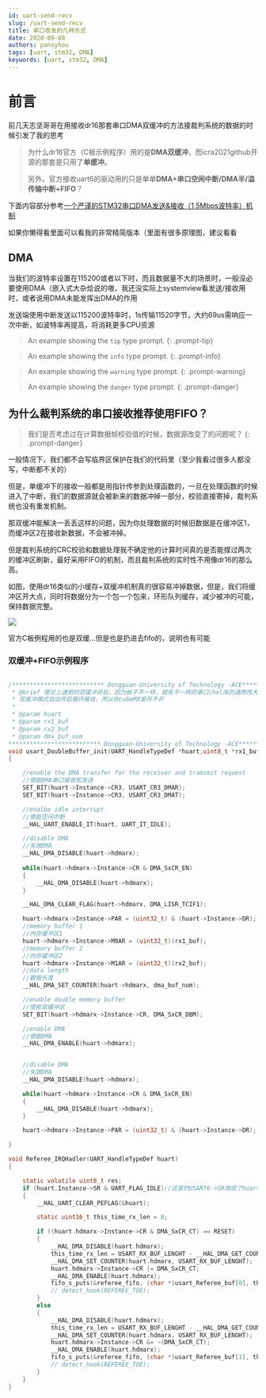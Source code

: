 ```yaml
---
id: uart-send-recv
slug: /uart-send-recv
title: 串口收发的几种方式
date: 2020-09-08
authors: pansyhou
tags: [uart, stm32, DMA]
keywords: [uart, stm32, DMA]
---
```




# 前言

前几天志坚哥哥在用接收dr16那套串口DMA双缓冲的方法接裁判系统的数据的时候引发了我的思考

> 为什么dr16官方（C板示例程序）用的是**DMA双缓冲**，而icra2021github开源的那套是只用了**单缓冲**。
>
> 另外，官方接收uart6的驱动用的只是单单**DMA+串口空闲中断/DMA半/溢传输中断+FIFO**？

下面内容部分参考[一个严谨的STM32串口DMA发送&amp;接收（1.5Mbps波特率）机制](https://www.eet-china.com/mp/a28491.html)

如果你懒得看里面可以看我的非常精简版本（里面有很多原理图，建议看看

## DMA

当我们的波特率设置在115200或者以下时，而且数据量不大的场景时，一般没必要使用DMA（嵌入式大杂烩说的嗷，我还没实际上systemview看发送/接收用时，或者说用DMA未能发挥出DMA的作用

发送端使用中断发送以115200波特率时，1s传输11520字节，大约69us需响应一次中断，如波特率再提高，将消耗更多CPU资源

> An example showing the `tip` type prompt.
> {: .prompt-tip}

> An example showing the `info` type prompt.
> {: .prompt-info}

> An example showing the `warning` type prompt.
> {: .prompt-warning}

> An example showing the `danger` type prompt.
> {: .prompt-danger}

## 为什么裁判系统的串口接收推荐使用FIFO？

> 我们是否考虑过在计算数据帧校验值的时候，数据源改变了的问题呢？
> {: .prompt-danger}

一般情况下，我们都不会写临界区保护在我们的代码里（至少我看过很多人都没写，中断都不关的）

但是，单缓冲下的接收一般都是用指针传参到处理函数的，一旦在处理函数的时候进入了中断，我们的数据源就会被新来的数据冲掉一部分，校验直接寄掉，裁判系统也没有重发机制。

那双缓冲能解决一丢丢这样的问题，因为你处理数据的时候旧数据是在缓冲区1，而缓冲区2在接收新数据，不会被冲掉。

但是裁判系统的CRC校验和数据处理我不确定他的计算时间真的是否能撑过两次的缓冲区刷新，最好采用FIFO的机制，而且裁判系统的实时性不用像dr16的那么高。

如图，使用dr16类似的小缓存+双缓冲机制真的很容易冲掉数据，但是，我们将缓冲区开大点，同时将数据分为一个包一个包来，环形队列缓存，减少被冲的可能，保持数据完整。

![](https://pic.imgdb.cn/item/62efb93b16f2c2beb19b191d.png)

官方C板例程用的也是双缓...但是也是扔进去fifo的，说明也有可能

### 双缓冲+FIFO示例程序

```c

/************************** Dongguan-University of Technology -ACE**************************
 * @brief 理论上通用的双缓冲开启，因为板子不一样，就有不一样的串口(hal库的通用性大大提高了)//TODO:待测试
 * 双缓冲模式自动开启循环接收，所以你cubeMX爱开不开
 * 
 * @param huart 
 * @param rx1_buf 
 * @param rx2_buf 
 * @param dma_buf_num 
************************** Dongguan-University of Technology -ACE***************************/
void usart_DoubleBuffer_init(UART_HandleTypeDef *huart,uint8_t *rx1_buf, uint8_t *rx2_buf, uint16_t dma_buf_num)
{

    //enable the DMA transfer for the receiver and tramsmit request
    //使能DMA串口接收和发送
    SET_BIT(huart->Instance->CR3, USART_CR3_DMAR);
    SET_BIT(huart->Instance->CR3, USART_CR3_DMAT);

    //enalbe idle interrupt
    //使能空闲中断
    __HAL_UART_ENABLE_IT(huart, UART_IT_IDLE);

    //disable DMA
    //失效DMA
    __HAL_DMA_DISABLE(huart->hdmarx);
  
    while(huart->hdmarx->Instance->CR & DMA_SxCR_EN)
    {
        __HAL_DMA_DISABLE(huart->hdmarx);
    }

    __HAL_DMA_CLEAR_FLAG(huart->hdmarx, DMA_LISR_TCIF1);

    huart->hdmarx->Instance->PAR = (uint32_t) & (huart->Instance->DR);
    //memory buffer 1
    //内存缓冲区1
    huart->hdmarx->Instance->M0AR = (uint32_t)(rx1_buf);
    //memory buffer 2
    //内存缓冲区2
    huart->hdmarx->Instance->M1AR = (uint32_t)(rx2_buf);
    //data length
    //数据长度
    __HAL_DMA_SET_COUNTER(huart->hdmarx, dma_buf_num);

    //enable double memory buffer
    //使能双缓冲区
    SET_BIT(huart->hdmarx->Instance->CR, DMA_SxCR_DBM);

    //enable DMA
    //使能DMA
    __HAL_DMA_ENABLE(huart->hdmarx);


    //disable DMA
    //失效DMA
    __HAL_DMA_DISABLE(huart->hdmarx);

    while(huart->hdmarx->Instance->CR & DMA_SxCR_EN)
    {
        __HAL_DMA_DISABLE(huart->hdmarx);
    }

    huart->hdmarx->Instance->PAR = (uint32_t) & (huart->Instance->DR);

}

void Referee_IRQHadler(UART_HandleTypeDef huart)
{

    static volatile uint8_t res;
    if (huart.Instance->SR & UART_FLAG_IDLE)//这里的USART6->SR改成了huart.Instance->SR，提高适用性
    {
        __HAL_UART_CLEAR_PEFLAG(&huart);

        static uint16_t this_time_rx_len = 0;

        if ((huart.hdmarx->Instance->CR & DMA_SxCR_CT) == RESET)
        {
            __HAL_DMA_DISABLE(huart.hdmarx);
            this_time_rx_len = USART_RX_BUF_LENGHT - __HAL_DMA_GET_COUNTER(huart.hdmarx);
            __HAL_DMA_SET_COUNTER(huart.hdmarx, USART_RX_BUF_LENGHT);
            huart.hdmarx->Instance->CR |= DMA_SxCR_CT;
            __HAL_DMA_ENABLE(huart.hdmarx);
            fifo_s_puts(&referee_fifo, (char *)usart_Referee_buf[0], this_time_rx_len);
            // detect_hook(REFEREE_TOE);
        }
        else
        {
            __HAL_DMA_DISABLE(huart.hdmarx);
            this_time_rx_len = USART_RX_BUF_LENGHT - __HAL_DMA_GET_COUNTER(huart.hdmarx);
            __HAL_DMA_SET_COUNTER(huart.hdmarx, USART_RX_BUF_LENGHT);
            huart.hdmarx->Instance->CR &= ~(DMA_SxCR_CT);
            __HAL_DMA_ENABLE(huart.hdmarx);
            fifo_s_puts(&referee_fifo, (char *)usart_Referee_buf[1], this_time_rx_len);
            // detect_hook(REFEREE_TOE);
        }
    }
}
```
